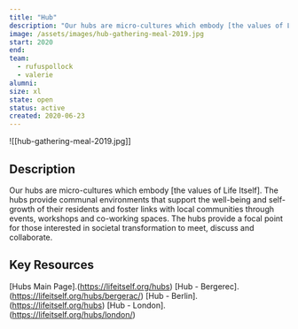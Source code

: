 ```yaml
---
title: "Hub"
description: "Our hubs are micro-cultures which embody [the values of Life Itself]. The hubs provide communal environments that support the well-being and self-growth of their residents and foster links with local communities through events, workshops and co-working spaces."
image: /assets/images/hub-gathering-meal-2019.jpg
start: 2020
end: 
team:
  - rufuspollock
  - valerie
alumni:
size: xl
state: open
status: active
created: 2020-06-23
---
```


![[hub-gathering-meal-2019.jpg]]

## Description

Our hubs are micro-cultures which embody [the values of Life Itself]. The hubs provide communal environments that support the well-being and self-growth of their residents and foster links with local communities through events, workshops and co-working spaces. The hubs provide a focal point for those interested in societal transformation to meet, discuss and collaborate.

## Key Resources

[Hubs Main Page].(https://lifeitself.org/hubs)
[Hub - Bergerec].(https://lifeitself.org/hubs/bergerac/)
[Hub - Berlin].(https://lifeitself.org/hubs)
[Hub - London].(https://lifeitself.org/hubs/london/)



